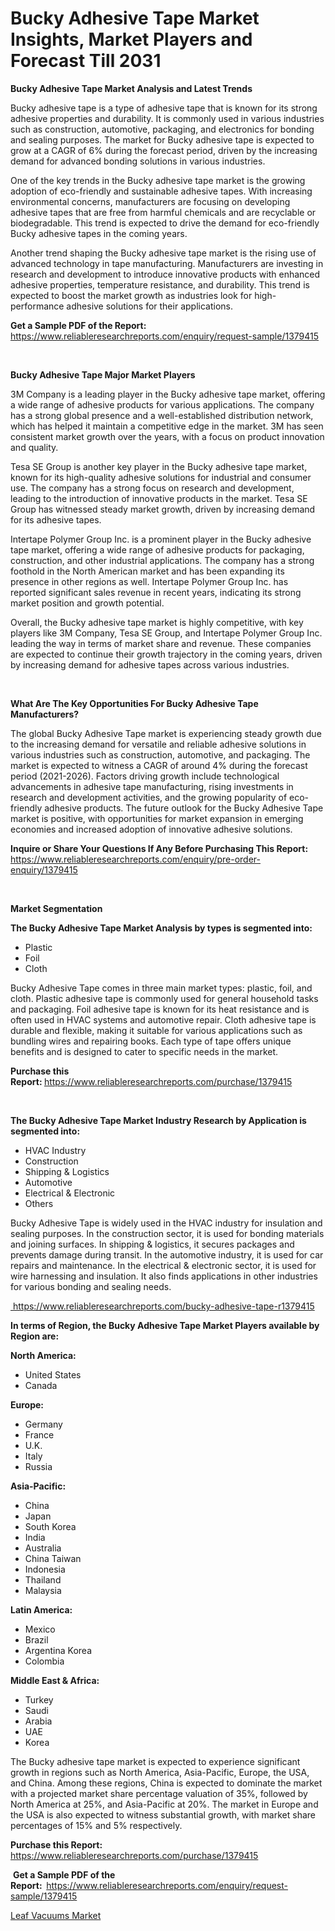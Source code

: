 <p><h1>Bucky Adhesive Tape Market Insights, Market Players and Forecast Till 2031</h1></p><p><strong>Bucky Adhesive Tape Market Analysis and Latest Trends</strong></p>
<p><p>Bucky adhesive tape is a type of adhesive tape that is known for its strong adhesive properties and durability. It is commonly used in various industries such as construction, automotive, packaging, and electronics for bonding and sealing purposes. The market for Bucky adhesive tape is expected to grow at a CAGR of 6% during the forecast period, driven by the increasing demand for advanced bonding solutions in various industries.</p><p>One of the key trends in the Bucky adhesive tape market is the growing adoption of eco-friendly and sustainable adhesive tapes. With increasing environmental concerns, manufacturers are focusing on developing adhesive tapes that are free from harmful chemicals and are recyclable or biodegradable. This trend is expected to drive the demand for eco-friendly Bucky adhesive tapes in the coming years.</p><p>Another trend shaping the Bucky adhesive tape market is the rising use of advanced technology in tape manufacturing. Manufacturers are investing in research and development to introduce innovative products with enhanced adhesive properties, temperature resistance, and durability. This trend is expected to boost the market growth as industries look for high-performance adhesive solutions for their applications.</p></p>
<p><strong>Get a Sample PDF of the Report:&nbsp;</strong> <a href="https://www.reliableresearchreports.com/enquiry/request-sample/1379415">https://www.reliableresearchreports.com/enquiry/request-sample/1379415</a></p>
<p>&nbsp;</p>
<p><strong>Bucky Adhesive Tape Major Market Players</strong></p>
<p><p>3M Company is a leading player in the Bucky adhesive tape market, offering a wide range of adhesive products for various applications. The company has a strong global presence and a well-established distribution network, which has helped it maintain a competitive edge in the market. 3M has seen consistent market growth over the years, with a focus on product innovation and quality.</p><p>Tesa SE Group is another key player in the Bucky adhesive tape market, known for its high-quality adhesive solutions for industrial and consumer use. The company has a strong focus on research and development, leading to the introduction of innovative products in the market. Tesa SE Group has witnessed steady market growth, driven by increasing demand for its adhesive tapes.</p><p>Intertape Polymer Group Inc. is a prominent player in the Bucky adhesive tape market, offering a wide range of adhesive products for packaging, construction, and other industrial applications. The company has a strong foothold in the North American market and has been expanding its presence in other regions as well. Intertape Polymer Group Inc. has reported significant sales revenue in recent years, indicating its strong market position and growth potential.</p><p>Overall, the Bucky adhesive tape market is highly competitive, with key players like 3M Company, Tesa SE Group, and Intertape Polymer Group Inc. leading the way in terms of market share and revenue. These companies are expected to continue their growth trajectory in the coming years, driven by increasing demand for adhesive tapes across various industries.</p></p>
<p>&nbsp;</p>
<p><strong>What Are The Key Opportunities For Bucky Adhesive Tape Manufacturers?</strong></p>
<p><p>The global Bucky Adhesive Tape market is experiencing steady growth due to the increasing demand for versatile and reliable adhesive solutions in various industries such as construction, automotive, and packaging. The market is expected to witness a CAGR of around 4% during the forecast period (2021-2026). Factors driving growth include technological advancements in adhesive tape manufacturing, rising investments in research and development activities, and the growing popularity of eco-friendly adhesive products. The future outlook for the Bucky Adhesive Tape market is positive, with opportunities for market expansion in emerging economies and increased adoption of innovative adhesive solutions.</p></p>
<p><strong>Inquire or Share Your Questions If Any Before Purchasing This Report:</strong> <a href="https://www.reliableresearchreports.com/enquiry/pre-order-enquiry/1379415">https://www.reliableresearchreports.com/enquiry/pre-order-enquiry/1379415</a></p>
<p>&nbsp;</p>
<p><strong>Market Segmentation</strong></p>
<p><strong>The Bucky Adhesive Tape Market Analysis by types is segmented into:</strong></p>
<p><ul><li>Plastic</li><li>Foil</li><li>Cloth</li></ul></p>
<p><p>Bucky Adhesive Tape comes in three main market types: plastic, foil, and cloth. Plastic adhesive tape is commonly used for general household tasks and packaging. Foil adhesive tape is known for its heat resistance and is often used in HVAC systems and automotive repair. Cloth adhesive tape is durable and flexible, making it suitable for various applications such as bundling wires and repairing books. Each type of tape offers unique benefits and is designed to cater to specific needs in the market.</p></p>
<p><strong>Purchase this Report:&nbsp;</strong><a href="https://www.reliableresearchreports.com/purchase/1379415">https://www.reliableresearchreports.com/purchase/1379415</a></p>
<p>&nbsp;</p>
<p><strong>The Bucky Adhesive Tape Market Industry Research by Application is segmented into:</strong></p>
<p><ul><li>HVAC Industry</li><li>Construction</li><li>Shipping & Logistics</li><li>Automotive</li><li>Electrical & Electronic</li><li>Others</li></ul></p>
<p><p>Bucky Adhesive Tape is widely used in the HVAC industry for insulation and sealing purposes. In the construction sector, it is used for bonding materials and joining surfaces. In shipping & logistics, it secures packages and prevents damage during transit. In the automotive industry, it is used for car repairs and maintenance. In the electrical & electronic sector, it is used for wire harnessing and insulation. It also finds applications in other industries for various bonding and sealing needs.</p></p>
<p><a href="https://www.reliableresearchreports.com/bucky-adhesive-tape-r1379415">&nbsp;https://www.reliableresearchreports.com/bucky-adhesive-tape-r1379415</a></p>
<p><strong>In terms of Region, the Bucky Adhesive Tape Market Players available by Region are:</strong></p>
<p>
    <p> <strong> North America: </strong>
        <ul>
            <li>United States</li>
            <li>Canada</li>
        </ul>
        </p> 
    <p> <strong> Europe: </strong>
        <ul>
            <li>Germany</li>
            <li>France</li>
            <li>U.K.</li>
            <li>Italy</li>
            <li>Russia</li>
        </ul>
        </p> 
    <p> <strong> Asia-Pacific: </strong>
        <ul>
            <li>China</li>
            <li>Japan</li>
            <li>South Korea</li>
            <li>India</li>
            <li>Australia</li>
            <li>China Taiwan</li>
            <li>Indonesia</li>
            <li>Thailand</li>
            <li>Malaysia</li>
        </ul>
        </p> 
    <p> <strong> Latin America: </strong>
        <ul>
            <li>Mexico</li>
            <li>Brazil</li>
            <li>Argentina Korea</li>
            <li>Colombia</li>
        </ul>
        </p> 
    <p> <strong> Middle East & Africa: </strong>
        <ul>
            <li>Turkey</li>
            <li>Saudi</li>
            <li>Arabia</li>
            <li>UAE</li>
            <li>Korea</li>
        </ul>
    </p>
    </p>
<p><p>The Bucky adhesive tape market is expected to experience significant growth in regions such as North America, Asia-Pacific, Europe, the USA, and China. Among these regions, China is expected to dominate the market with a projected market share percentage valuation of 35%, followed by North America at 25%, and Asia-Pacific at 20%. The market in Europe and the USA is also expected to witness substantial growth, with market share percentages of 15% and 5% respectively.</p></p>
<p><strong>Purchase this Report: </strong><a href="https://www.reliableresearchreports.com/purchase/1379415">https://www.reliableresearchreports.com/purchase/1379415</a></p>
<p>&nbsp;<strong>Get a Sample PDF of the Report:&nbsp;&nbsp;</strong><a href="https://www.reliableresearchreports.com/enquiry/request-sample/1379415">https://www.reliableresearchreports.com/enquiry/request-sample/1379415</a></p>
<p><strong></strong></p>
<p><p><a href="https://view.publitas.com/reportprime-1/leaf-vacuums-market-report-by-product-type-mounted-leaf-vacuums-trailed-leaf-vacuums-handheld-leaf-vacuums-end-use-household-commercia-and-region-2024-2031/">Leaf Vacuums Market</a></p></p>